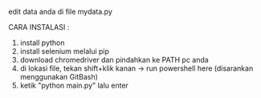 edit data anda di file mydata.py

CARA INSTALASI : 
1. install python 
2. install selenium melalui pip
3. download chromedriver dan pindahkan ke PATH pc anda
4. di lokasi file, tekan shift+klik kanan -> run powershell here (disarankan menggunakan GitBash)
4. ketik  "python main.py" lalu enter 

